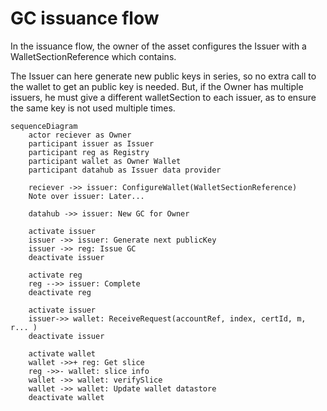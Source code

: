 # GC issuance flow

In the issuance flow, the owner of the asset configures the Issuer with a WalletSectionReference which contains.

The Issuer can here generate new public keys in series, so no extra call to the wallet to get an public key is needed.
But, if the Owner has multiple issuers, he must give a different walletSection to each issuer, as to ensure the same key is not used multiple times.

```mermaid
sequenceDiagram
    actor reciever as Owner
    participant issuer as Issuer
    participant reg as Registry
    participant wallet as Owner Wallet
    participant datahub as Issuer data provider

    reciever ->> issuer: ConfigureWallet(WalletSectionReference)
    Note over issuer: Later...

    datahub ->> issuer: New GC for Owner

    activate issuer
    issuer ->> issuer: Generate next publicKey
    issuer ->> reg: Issue GC
    deactivate issuer

    activate reg
    reg -->> issuer: Complete
    deactivate reg

    activate issuer
    issuer->> wallet: ReceiveRequest(accountRef, index, certId, m, r... )
    deactivate issuer

    activate wallet
    wallet ->>+ reg: Get slice
    reg ->>- wallet: slice info
    wallet ->> wallet: verifySlice
    wallet ->> wallet: Update wallet datastore
    deactivate wallet
```
